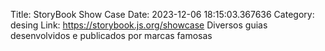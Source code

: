 Title: StoryBook Show Case
Date: 2023-12-06 18:15:03.367636
Category: desing
Link: https://storybook.js.org/showcase
Diversos guias desenvolvidos e publicados por marcas famosas
